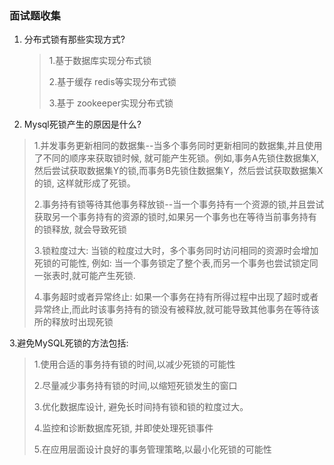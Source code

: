 ### 面试题收集

1. 分布式锁有那些实现方式?

   > 1.基于数据库实现分布式锁
   >
   > 2.基于缓存 redis等实现分布式锁
   >
   > 3.基于 zookeeper实现分布式锁

2. Mysql死锁产生的原因是什么?

> 1.并发事务更新相同的数据集--当多个事务同时更新相同的数据集,并且使用了不同的顺序来获取锁时候,
> 就可能产生死锁。例如,事务A先锁住数据集X,然后尝试获取数据集Y的锁,而事务B先锁住数据集Y，然后尝试获取数据集X的锁, 这样就形成了死锁。
> 
> 2.事务持有锁等待其他事务释放锁--当一个事务持有一个资源的锁,并且尝试获取另一个事务持有的资源的锁时,如果另一个事务也在等待当前事务持有的锁释放,
> 就会导致死锁
> 
> 3.锁粒度过大: 当锁的粒度过大时，多个事务同时访问相同的资源时会增加死锁的可能性, 例如:
> 当一个事务锁定了整个表,而另一个事务也尝试锁定同一张表时,就可能产生死锁.
> 
> 4.事务超时或者异常终止: 如果一个事务在持有所得过程中出现了超时或者异常终止,而此时该事务持有的锁没有被释放,就可能导致其他事务在等待该所的释放时出现死锁
>

3.避免MySQL死锁的方法包括:

> 1.使用合适的事务持有锁的时间,以减少死锁的可能性
> 
> 2.尽量减少事务持有锁的时间,以缩短死锁发生的窗口
> 
> 3.优化数据库设计, 避免长时间持有锁和锁的粒度过大。
> 
> 4.监控和诊断数据库死锁, 并即使处理死锁事件
> 
> 5.在应用层面设计良好的事务管理策略,以最小化死锁的可能性
